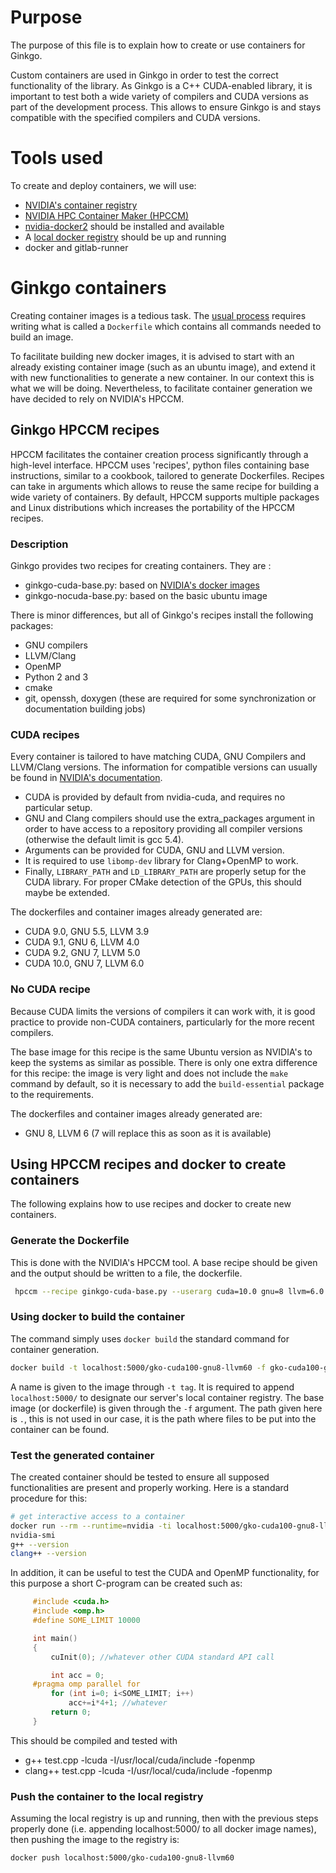 # Purpose
The purpose of this file is to explain how to create or use containers for Ginkgo. 

Custom containers are used in Ginkgo in order to test the correct functionality
of the library. As Ginkgo is a C++ CUDA-enabled library, it is important to test
both a wide variety of compilers and CUDA versions as part of the development
process. This allows to ensure Ginkgo is and stays compatible with the specified
compilers and CUDA versions.
# Tools used
To create and deploy containers, we will use:
+ [NVIDIA's container registry](https://ngc.nvidia.com/registry/nvidia-cuda)
+ [NVIDIA HPC Container Maker (HPCCM)](https://github.com/NVIDIA/hpc-container-maker/)
+ [nvidia-docker2](https://github.com/NVIDIA/nvidia-docker) should be installed and available
+ A [local docker registry](https://docs.docker.com/registry/deploying/#run-a-local-registry) should be up and running
+ docker and gitlab-runner
# Ginkgo containers
Creating container images is a tedious task. The [usual
process](https://docs.docker.com/develop/develop-images/dockerfile_best-practices/)
requires writing what is called a `Dockerfile` which contains all commands
needed to build an image.

To facilitate building new docker images, it is advised to start with an already
existing container image (such as an ubuntu image), and extend it with new
functionalities to generate a new container. In our context this is what we will
be doing. Nevertheless, to facilitate container generation we have decided to
rely on NVIDIA's HPCCM.

## Ginkgo HPCCM recipes
HPCCM facilitates the container creation process significantly through a
high-level interface. HPCCM uses 'recipes', python files containing base
instructions, similar to a cookbook, tailored to generate Dockerfiles. Recipes
can take in arguments which allows to reuse the same recipe for building a wide
variety of containers. By default, HPCCM supports multiple packages and Linux
distributions which increases the portability of the HPCCM recipes. 

### Description
Ginkgo provides two recipes for creating containers. They are :
+ ginkgo-cuda-base.py: based on [NVIDIA's docker images](https://ngc.nvidia.com/registry/nvidia-cuda)
+ ginkgo-nocuda-base.py: based on the basic ubuntu image

There is minor differences, but all of Ginkgo's recipes install the following
packages:
+ GNU compilers
+ LLVM/Clang
+ OpenMP
+ Python 2 and 3
+ cmake
+ git, openssh, doxygen (these are required for some synchronization or
  documentation building jobs)

### CUDA recipes
Every container is tailored to have matching CUDA, GNU Compilers and LLVM/Clang
versions. The information for compatible versions can usually be found in
[NVIDIA's
documentation](https://docs.nvidia.com/cuda/cuda-installation-guide-linux/index.html).

+ CUDA is provided by default from nvidia-cuda, and requires no particular setup.
+ GNU and Clang compilers should use the extra_packages argument in order to
  have access to a repository providing all compiler versions (otherwise the
  default limit is gcc 5.4).
+ Arguments can be provided for CUDA, GNU and LLVM version.
+ It is required to use `libomp-dev` library for Clang+OpenMP to work.
+ Finally, `LIBRARY_PATH` and `LD_LIBRARY_PATH` are properly setup for the CUDA
  library. For proper CMake detection of the GPUs, this should maybe be
  extended.
  
  
The dockerfiles and container images already generated are:
+ CUDA 9.0, GNU 5.5, LLVM 3.9
+ CUDA 9.1, GNU 6, LLVM 4.0
+ CUDA 9.2, GNU 7, LLVM 5.0
+ CUDA 10.0, GNU 7, LLVM 6.0

### No CUDA recipe
Because CUDA limits the versions of compilers it can work with, it is good
practice to provide non-CUDA containers, particularly for the more recent
compilers.

The base image for this recipe is the same Ubuntu version as NVIDIA's to keep
the systems as similar as possible. There is only one extra difference for this
recipe: the image is very light and does not include the `make` command by
default, so it is necessary to add the `build-essential` package to the
requirements.

The dockerfiles and container images already generated are:
+ GNU 8, LLVM 6 (7 will replace this as soon as it is available)
## Using HPCCM recipes and docker to create containers
The following explains how to use recipes and docker to create new containers.
### Generate the Dockerfile
This is done with the NVIDIA's HPCCM tool. A base recipe should be given and the
 output should be written to a file, the dockerfile.
```bash
 hpccm --recipe ginkgo-cuda-base.py --userarg cuda=10.0 gnu=8 llvm=6.0 > gko-cuda100-gnu8-llvm60.baseimage
```
### Using docker to build the container
The command simply uses `docker build` the standard command for container
generation. 
```bash
docker build -t localhost:5000/gko-cuda100-gnu8-llvm60 -f gko-cuda100-gnu8-llvm60.baseimage .
```
A name is given to the image through `-t tag`. It is required to append
`localhost:5000/` to designate our server's local container registry.
The base image (or dockerfile) is given through the `-f` argument.
The path given here is `.`, this is not used in our case, it is the path where
files to be put into the container can be found.
### Test the generated container
The created container should be tested to ensure all supposed functionalities
are present and properly working. Here is a standard procedure for this:
```bash
# get interactive access to a container
docker run --rm --runtime=nvidia -ti localhost:5000/gko-cuda100-gnu8-llvm60 
nvidia-smi
g++ --version
clang++ --version
```

In addition, it can be useful to test the CUDA and OpenMP functionality, for
this purpose a short C-program can be created such as:
```c++
	 #include <cuda.h>
	 #include <omp.h>
	 #define SOME_LIMIT 10000

	 int main()
	 {
		 cuInit(0); //whatever other CUDA standard API call

		 int acc = 0;
	 #pragma omp parallel for
		 for (int i=0; i<SOME_LIMIT; i++)
			 acc+=i*4+1; //whatever
		 return 0;
	 }
```

This should be compiled and tested with
+ g++ test.cpp -lcuda -I/usr/local/cuda/include -fopenmp
+ clang++ test.cpp -lcuda -I/usr/local/cuda/include -fopenmp

### Push the container to the local registry
Assuming the local registry is up and running, then with the previous steps
properly done (i.e. appending localhost:5000/ to all docker image names), then
pushing the image to the registry is:
```bash
docker push localhost:5000/gko-cuda100-gnu8-llvm60
```
